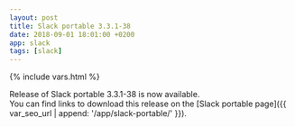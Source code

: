 ```yaml
---
layout: post
title: Slack portable 3.3.1-38
date: 2018-09-01 18:01:00 +0200
app: slack
tags: [slack]
---
```

{% include vars.html %}

Release of Slack portable 3.3.1-38 is now available.<br />
You can find links to download this release on the [Slack portable page]({{ var_seo_url | append: '/app/slack-portable/' }}).